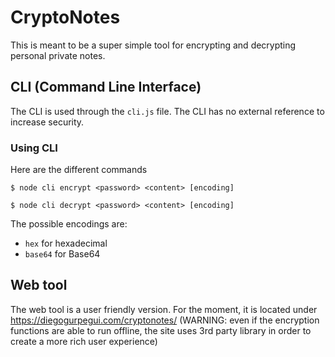 # CryptoNotes
This is meant to be a super simple tool for encrypting and decrypting personal private notes.

## CLI (Command Line Interface)
The CLI is used through the `cli.js` file.
The CLI has no external reference to increase security.

### Using CLI
Here are the different commands

```
$ node cli encrypt <password> <content> [encoding]
```

```
$ node cli decrypt <password> <content> [encoding]
```

The possible encodings are:
* `hex` for hexadecimal
* `base64` for Base64

## Web tool
The web tool is a user friendly version.
For the moment, it is located under https://diegogurpegui.com/cryptonotes/
(WARNING: even if the encryption functions are able to run offline, the site uses 3rd party library in order to create a more rich user experience)
